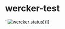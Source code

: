 # wercker-test
`
[![wercker status](https://app.wercker.com/status/92f577301ef0d296cd0cae4ea0fe884b/m "wercker status")](https://app.wercker.com/project/bykey/92f577301ef0d296cd0cae4ea0fe884b)))]]
